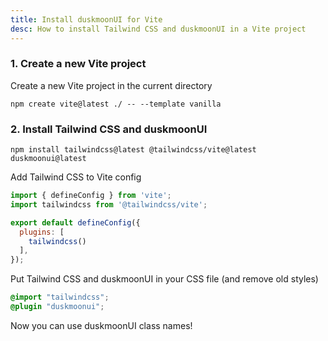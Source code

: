 ```yaml
---
title: Install duskmoonUI for Vite
desc: How to install Tailwind CSS and duskmoonUI in a Vite project
---
```


<script>
  import Translate from "$components/Translate.svelte"
</script>

### 1. Create a new Vite project

Create a new Vite project in the current directory

```sh:Terminal
npm create vite@latest ./ -- --template vanilla
```

### 2. Install Tailwind CSS and duskmoonUI

```sh:Terminal
npm install tailwindcss@latest @tailwindcss/vite@latest duskmoonui@latest
```

Add Tailwind CSS to Vite config

```js:vite.config.js
import { defineConfig } from 'vite';
import tailwindcss from '@tailwindcss/vite';

export default defineConfig({
  plugins: [
    tailwindcss()
  ],
});
```

Put Tailwind CSS and duskmoonUI in your CSS file (and remove old styles)
  
```postcss:src/style.css
@import "tailwindcss";
@plugin "duskmoonui";
```

Now you can use duskmoonUI class names!
